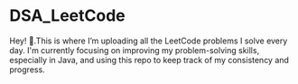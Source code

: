 # DSA_LeetCode
Hey! 👋.This is where I’m uploading all the LeetCode problems I solve every day. I'm currently focusing on improving my problem-solving skills, especially in Java, and using this repo to keep track of my consistency and progress.
